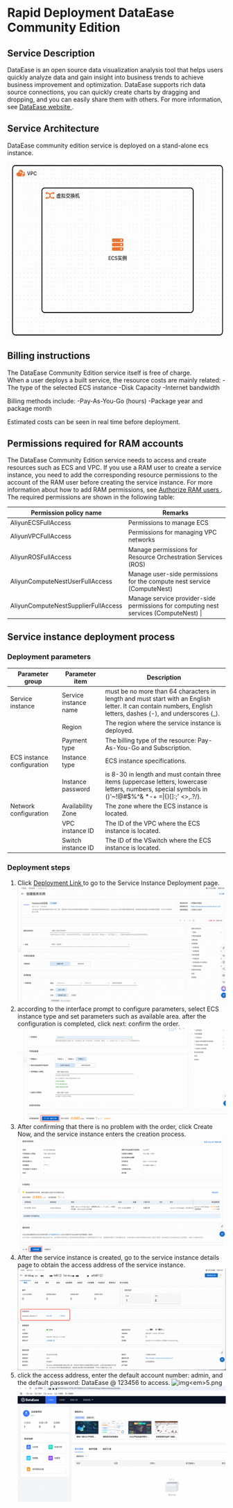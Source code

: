 <h1> Rapid Deployment DataEase Community Edition </h1>

<h2> Service Description </h2>

<p>DataEase is an open source data visualization analysis tool that helps users quickly analyze data and gain insight into business trends to achieve business improvement and optimization.
DataEase supports rich data source connections, you can quickly create charts by dragging and dropping, and you can easily share them with others. For more information, see <a href = "https://dataease.io/docs/v2/">DataEase website </a>. </p>

<h2> Service Architecture </h2>

<p>DataEase community edition service is deployed on a stand-alone ecs instance. </p>

<p><img src="architecture_ecs_single.png" width="600" height="400" align="bottom"/></p>

<h2> Billing instructions </h2>

<p> The DataEase Community Edition service itself is free of charge. <br />
When a user deploys a built service, the resource costs are mainly related:
-The type of the selected ECS instance
-Disk Capacity
-Internet bandwidth </p>

<p> Billing methods include:
-Pay-As-You-Go (hours)
-Package year and package month </p>

<p> Estimated costs can be seen in real time before deployment. </p>

<h2> Permissions required for RAM accounts </h2>

<p> The DataEase Community Edition service needs to access and create resources such as ECS and VPC. If you use a RAM user to create a service instance, you need to add the corresponding resource permissions to the account of the RAM user before creating the service instance. For more information about how to add RAM permissions, see <a href = "https://help.aliyun.com/document_detail/121945.html"> Authorize RAM users </a>. The required permissions are shown in the following table:</p>

<table>
<thead>
<tr>
<th> Permission policy name </th>
<th> Remarks </th>
</tr>
</thead>
<tbody>
<tr>
<td>AliyunECSFullAccess</td>
<td> Permissions to manage ECS </td>
</tr>
<tr>
<td>AliyunVPCFullAccess</td>
<td> Permissions for managing VPC networks </td>
</tr>
<tr>
<td>AliyunROSFullAccess</td>
<td> Manage permissions for Resource Orchestration Services (ROS) </td>
</tr>
<tr>
<td>AliyunComputeNestUserFullAccess</td>
<td> Manage user-side permissions for the compute nest service (ComputeNest) </td>
</tr>
<tr>
<td>AliyunComputeNestSupplierFullAccess</td>
<td> Manage service provider-side permissions for computing nest services (ComputeNest) |</td>
</tr>
</tbody>
</table>

<h2> Service instance deployment process </h2>

<h3> Deployment parameters </h3>

<table>
<thead>
<tr>
<th> Parameter group </th>
<th> Parameter item </th>
<th> Description </th>
</tr>
</thead>
<tbody>
<tr>
<td> Service instance </td>
<td> Service instance name </td>
<td> must be no more than 64 characters in length and must start with an English letter. It can contain numbers, English letters, dashes (-), and underscores (_). </td>
</tr>
<tr>
<td></td>
<td> Region </td>
<td> The region where the service instance is deployed. </td>
</tr>
<tr>
<td></td>
<td> Payment type </td>
<td> The billing type of the resource: Pay-As-You-Go and Subscription. </td>
</tr>
<tr>
<td>ECS instance configuration </td>
<td> Instance type </td>
<td>ECS instance specifications. </td>
</tr>
<tr>
<td></td>
<td> Instance password </td>
<td> is 8-30 in length and must contain three items (uppercase letters, lowercase letters, numbers, special symbols in ()'~!@#$%^& *-+ =|{}[]:;' <>,.?/). </td>
</tr>
<tr>
<td> Network configuration </td>
<td> Availability Zone </td>
<td> The zone where the ECS instance is located. </td>
</tr>
<tr>
<td></td>
<td> VPC instance ID</td>
<td> The ID of the VPC where the ECS instance is located. </td>
</tr>
<tr>
<td></td>
<td> Switch instance ID</td>
<td> The ID of the VSwitch where the ECS instance is located. </td>
</tr>
</tbody>
</table>

<h3> Deployment steps </h3>

<ol>
<li> Click <a href = "https://computenest.console.aliyun.com/service/instance/create/cn-hangzhou?type=user&ServiceName=DataEase社区版"> Deployment Link </a> to go to the Service Instance Deployment page.
<img src="img.png" alt="img.png" /></li>
<li> according to the interface prompt to configure parameters, select ECS instance type and set parameters such as available area. after the configuration is completed, click next: confirm the order.
<img src="img_1.png" alt="img_1.png" /></li>
<li> After confirming that there is no problem with the order, click Create Now, and the service instance enters the creation process.
<img src="img_2.png" alt="img_2.png" /></li>
<li> After the service instance is created, go to the service instance details page to obtain the access address of the service instance.
<img src="img_4.png" alt="img_4.png" /></li>
<li> click the access address, enter the default account number: admin, and the default password: DataEase @ 123456 to access.
<img src="img_5.png" alt="img<em>5.png" />
<img src="img_6.png" alt="img</em>6.png" /></li>
</ol>
